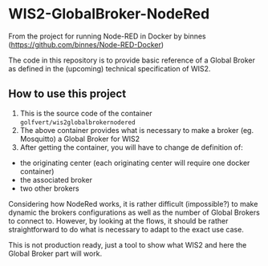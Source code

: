 # WIS2-GlobalBroker-NodeRed

From the project for running Node-RED in Docker by binnes (https://github.com/binnes/Node-RED-Docker)

The code in this repository is to provide basic reference of a Global Broker as defined in the (upcoming) technical specification of WIS2.

## How to use this project

1. This is the source code of the container `golfvert/wis2globalbrokernodered`
2. The above container provides what is necessary to make a broker (eg. Mosquitto) a Global Broker for WIS2
3. After getting the container, you will have to change de definition of:
* the originating center (each originating center will require one docker container)
* the associated broker
* two other brokers

Considering how NodeRed works, it is rather difficult (impossible?) to make dynamic the brokers configurations as well as the number of Global Brokers to connect to.
However, by looking at the flows, it should be rather straightforward to do what is necessary to adapt to the exact use case.

This is not production ready, just a tool to show what WIS2 and here the Global Broker part will work.
